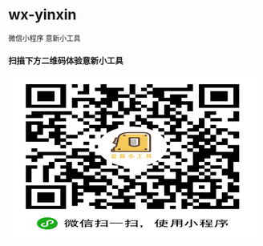 # wx-yinxin
微信小程序 意新小工具
### 扫描下方二维码体验意新小工具
<img src="./image/erweima/yixin-qr.jpg"  height="330" width="495">

